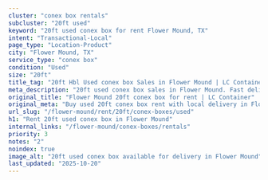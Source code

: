 ```yaml
---
cluster: "conex box rentals"
subcluster: "20ft used"
keyword: "20ft used conex box for rent Flower Mound, TX"
intent: "Transactional-Local"
page_type: "Location-Product"
city: "Flower Mound, TX"
service_type: "conex box"
condition: "Used"
size: "20ft"
title_tag: "20ft Hbl Used conex box Sales in Flower Mound | LC Container"
meta_description: "20ft used conex box sales in Flower Mound. Fast delivery, competitive pricing. Serving conex boxes area. Quote ID: B2P. Call (214) 524-4168 for your free quote today."
original_title: "Flower Mound 20ft conex box for rent | LC Container"
original_meta: "Buy used 20ft conex box rent with local delivery in Flower Mound, TX. LC Container — local Since 2003. Request a fast quote today."
url_slug: "/flower-mound/rent/20ft/conex-boxes/used"
h1: "Rent 20ft used conex box in Flower Mound"
internal_links: "/flower-mound/conex-boxes/rentals"
priority: 3
notes: "2"
noindex: true
image_alt: "20ft used conex box available for delivery in Flower Mound"
last_updated: "2025-10-20"
---
```


<!-- TODO: Add unique city/inventory copy, images, and internal links here. -->
